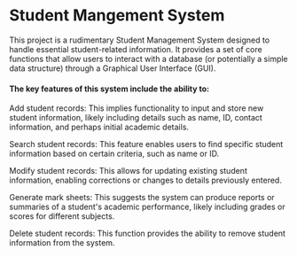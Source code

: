 # Student Mangement System

This project is a rudimentary Student Management System designed to handle essential student-related information. It provides a set of core functions that allow users to interact with a database (or potentially a simple data structure) through a Graphical User Interface (GUI).

#### The key features of this system include the ability to:

 Add student records: This implies functionality to input and store new student information, likely including details such as name, ID, contact information, and perhaps initial academic details.

Search student records: This feature enables users to find specific student information based on certain criteria, such as name or ID.

Modify student records: This allows for updating existing student information, enabling corrections or changes to details previously entered.

Generate mark sheets: This suggests the system can produce reports or summaries of a student's academic performance, likely including grades or scores for different subjects.

Delete student records: This function provides the ability to remove student information from the system.
                                         
